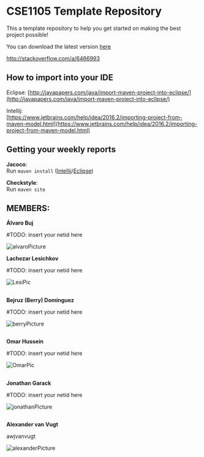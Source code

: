 ﻿# CSE1105 Template Repository

This a template repository to help you get started on making the best project possible!

You can download the latest version [here](https://github.com/SERG-Delft/TI1216/releases)

http://stackoverflow.com/a/6466993

## How to import into your IDE

Eclipse:
[http://javapapers.com/java/import-maven-project-into-eclipse/](http://javapapers.com/java/import-maven-project-into-eclipse/)

Intellij:  
[https://www.jetbrains.com/help/idea/2016.2/importing-project-from-maven-model.html](https://www.jetbrains.com/help/idea/2016.2/importing-project-from-maven-model.html)

## Getting your weekly reports

**Jacoco**:  
Run `maven install` ([Intellij](https://www.jetbrains.com/help/idea/2016.3/getting-started-with-maven.html#execute_maven_goal)/[Eclipse](http://imgur.com/a/6q7pV))

**Checkstyle**:  
Run `maven site`

## MEMBERS:

**Álvaro Buj**

#TODO: insert your netid here

![alvaroPicture](https://i.imgur.com/zXimhPy.jpg?1)

**Lachezar Lesichkov**

#TODO: insert your netid here

![LesiPic](https://i.imgur.com/SGwzPSj.jpg)
##
**Bejruz (Berry) Domínguez**

#TODO: insert your netid here

![berryPicture](https://i.imgur.com/IRx163B.jpg)
##
**Omar Hussein**

#TODO: insert your netid here

![OmarPic](https://i.imgur.com/VCIymOO.jpg)
##
**Jonathan Garack**

#TODO: insert your netid here

![jonathanPicture](https://imgur.com/tZuEfhp.jpg)
##
**Alexander van Vugt**

awjvanvugt

![alexanderPicture](https://i.imgur.com/LDipGCX.jpg)